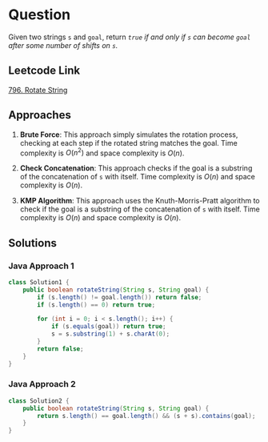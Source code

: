 # Question

Given two strings `s` and `goal`, return _`true` if and only if `s` can become `goal` after some number of shifts on `s`._

## Leetcode Link

[796. Rotate String](https://leetcode.com/problems/rotate-string/)

## Approaches

1. **Brute Force**: This approach simply simulates the rotation process, checking at each step if the rotated string matches the goal. Time complexity is $O(n^2)$ and space complexity is $O(n)$.

2. **Check Concatenation**: This approach checks if the goal is a substring of the concatenation of `s` with itself. Time complexity is $O(n)$ and space complexity is $O(n)$.

3. **KMP Algorithm**: This approach uses the Knuth-Morris-Pratt algorithm to check if the goal is a substring of the concatenation of `s` with itself. Time complexity is $O(n)$ and space complexity is $O(n)$.

## Solutions

### Java Approach 1

```java
class Solution1 {
    public boolean rotateString(String s, String goal) {
        if (s.length() != goal.length()) return false;
        if (s.length() == 0) return true;

        for (int i = 0; i < s.length(); i++) {
            if (s.equals(goal)) return true;
            s = s.substring(1) + s.charAt(0);
        }
        return false;
    }
}
```

### Java Approach 2

```java
class Solution2 {
    public boolean rotateString(String s, String goal) {
        return s.length() == goal.length() && (s + s).contains(goal);
    }
}
```
